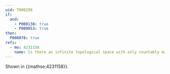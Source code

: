 ```yaml
---
uid: T000298
if:
  and:
    - P000138: true
    - P000053: true
then:
  P000078: true
refs:
  - mo: 4231158
    name: Is there an infinite topological space with only countably many continuous maps to itself?
---
```


Shown in {{mathse:4231158}}.
